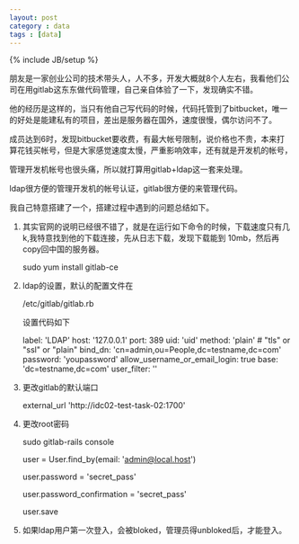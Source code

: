 ```yaml
---
layout: post
category : data 
tags : [data]
---
```

{% include JB/setup %}


朋友是一家创业公司的技术带头人，人不多，开发大概就8个人左右，我看他们公司在用gitlab这东东做代码管理，自己亲自体验了一下，发现确实不错。

他的经历是这样的，当只有他自己写代码的时候，代码托管到了bitbucket，唯一的好处是能建私有的项目，差出是服务器在国外，速度很慢，偶尔访问不了。

成员达到6时，发现bitbucket要收费，有最大帐号限制，说价格也不贵，本来打算花钱买帐号，但是大家感觉速度太慢，严重影响效率，还有就是开发机的帐号，

管理开发机帐号也很头痛，所以就打算用gitlab+ldap这一套来处理。


ldap很方便的管理开发机的帐号认证，gitlab很方便的来管理代码。


我自己特意搭建了一个，搭建过程中遇到的问题总结如下。

1. 其实官网的说明已经很不错了，就是在运行如下命令的时候，下载速度只有几k,我特意找到他的下载连接，先从日志下载，发现下载能到 10mb，然后再copy回中国的服务器。

    sudo yum install gitlab-ce

2. ldap的设置，默认的配置文件在 

    /etc/gitlab/gitlab.rb 

    设置代码如下
        
    label: 'LDAP'
    host: '127.0.0.1'
    port: 389
    uid: 'uid'
    method: 'plain' # "tls" or "ssl" or "plain"
    bind_dn: 'cn=admin,ou=People,dc=testname,dc=com'
    password: 'youpassword'
    allow_username_or_email_login: true
    base: 'dc=testname,dc=com'
    user_filter: ''


3. 更改gitlab的默认端口

    external_url 'http://idc02-test-task-02:1700'

4. 更改root密码

    sudo gitlab-rails console


    user = User.find_by(email: 'admin@local.host')

    user.password = 'secret_pass'

    user.password_confirmation = 'secret_pass'

    user.save

5. 如果ldap用户第一次登入，会被bloked，管理员得unbloked后，才能登入。



